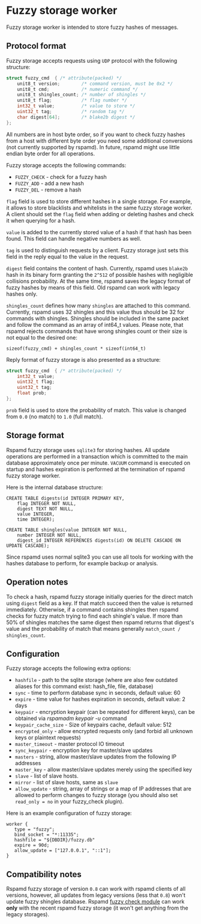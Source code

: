 # Fuzzy storage worker

Fuzzy storage worker is intended to store fuzzy hashes of messages.

## Protocol format

Fuzzy storage accepts requests using `UDP` protocol with the following structure:

~~~C
struct fuzzy_cmd  { /* attribute(packed) */
	unit8_t version;        /* command version, must be 0x2 */
	unit8_t cmd;            /* numeric command */
	unit8_t shingles_count; /* number of shingles */
	unit8_t flag;           /* flag number */
	int32_t value;          /* value to store */
	uint32_t tag;           /* random tag */
	char digest[64];        /* blake2b digest */
};
~~~

All numbers are in host byte order, so if you want to check fuzzy hashes from a
host with different byte order you need some additional conversions (not currently
supported by rspamd). In future, rspamd might use little endian byte order for all
operations.

Fuzzy storage accepts the following commands:
- `FUZZY_CHECK` - check for a fuzzy hash
- `FUZZY_ADD` - add a new hash
- `FUZZY_DEL` - remove a hash

`flag` field is used to store different hashes in a single storage. For example,
it allows to store blacklists and whitelists in the same fuzzy storage worker. 
A client should set the `flag` field when adding or deleting hashes and check it
when querying for a hash.

`value` is added to the currently stored value of a hash if that hash has been found.
This field can handle negative numbers as well.

`tag` is used to distinguish requests by a client. Fuzzy storage just sets this
field in the reply equal to the value in the request.

`digest` field contains the content of hash. Currently, rspamd uses `blake2b` hash
in its binary form granting the `2^512` of possible hashes with negligible collisions
probability. At the same time, rspamd saves the legacy format of fuzzy hashes by
means of this field. Old rspamd can work with legacy hashes only.

`shingles_count` defines how many `shingles` are attached to this command.
Currently, rspamd uses 32 shingles and this value thus should be 32 for commands
with shingles. Shingles should be included in the same packet and follow the command as
an array of int64_t values. Please note, that rspamd rejects commands that have wrong
shingles count or their size is not equal to the desired one:

	sizeof(fuzzy_cmd) + shingles_count * sizeof(int64_t)
	
Reply format of fuzzy storage is also presented as a structure:

~~~C
struct fuzzy_cmd  { /* attribute(packed) */
	int32_t value;
	uint32_t flag;
	uint32_t tag;
	float prob;
};
~~~

`prob` field is used to store the probability of match. This value is changed from
`0.0` (no match) to `1.0` (full match).

## Storage format

Rspamd fuzzy storage uses `sqlite3` for storing hashes. All update operations are
performed in a transaction which is committed to the main database approximately once
per minute. `VACUUM` command is executed on startup and hashes expiration is performed
at the termination of rspamd fuzzy storage worker.

Here is the internal database structure:

```
CREATE TABLE digests(id INTEGER PRIMARY KEY,
	flag INTEGER NOT NULL,
	digest TEXT NOT NULL,
	value INTEGER,
	time INTEGER);
	
CREATE TABLE shingles(value INTEGER NOT NULL,
	number INTEGER NOT NULL,
	digest_id INTEGER REFERENCES digests(id) ON DELETE CASCADE ON UPDATE CASCADE);
```

Since rspamd uses normal sqlite3 you can use all tools for working with the hashes
database to perform, for example backup or analysis.

## Operation notes

To check a hash, rspamd fuzzy storage initially queries for the direct match using
`digest` field as a key. If that match succeed then the value is returned immediately.
Otherwise, if a command contains shingles then rspamd checks for fuzzy match trying
to find each shingle's value. If more than 50% of shingles matches the same digest
then rspamd returns that digest's value and the probability of match that means
generally `match_count / shingles_count`.

## Configuration

Fuzzy storage accepts the following extra options:

- `hashfile` - path to the sqlite storage (where are also few outdated aliases for this command exist: hash_file, file, database)
- `sync` - time to perform database sync in seconds, default value: 60
- `expire` - time value for hashes expiration in seconds, default value: 2 days
- `keypair` - encryption keypair (can be repeated for different keys), can be obtained via *rspamadm keypair -u* command
- `keypair_cache_size` - Size of keypairs cache, default value: 512
- `encrypted_only` - allow encrypted requests only (and forbid all unknown keys or plaintext requests)
- `master_timeout` - master protocol IO timeout
- `sync_keypair` - encryption key for master/slave updates
- `masters` - string, allow master/slave updates from the following IP addresses
- `master_key` - allow master/slave updates merely using the specified key
- `slave` - list of slave hosts.
- `mirror` - list of slave hosts, same as `slave`
- `allow_update` - string, array of strings or a map of IP addresses that are allowed
to perform changes to fuzzy storage (you should also set `read_only = no` in your fuzzy_check plugin).

Here is an example configuration of fuzzy storage:

~~~ucl
worker {
   type = "fuzzy";
   bind_socket = "*:11335";
   hashfile = "${DBDIR}/fuzzy.db"
   expire = 90d;
   allow_update = ["127.0.0.1", "::1"];
}
~~~

## Compatibility notes

Rspamd fuzzy storage of version `0.8` can work with rspamd clients of all versions,
however, all updates from legacy versions (less that `0.8`) won't update fuzzy shingles
database. Rspamd [fuzzy check module](../modules/fuzzy_check.md) can work **only**
with the recent rspamd fuzzy storage (it won't get anything from the legacy storages).
